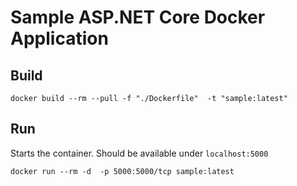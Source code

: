 # Sample ASP.NET Core Docker Application

## Build
```
docker build --rm --pull -f "./Dockerfile"  -t "sample:latest"
```

## Run
Starts the container. Should be available under ``localhost:5000``
```
docker run --rm -d  -p 5000:5000/tcp sample:latest 
```